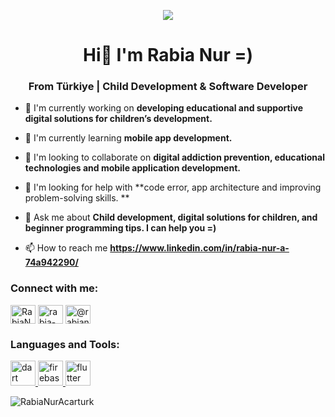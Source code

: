 <p align="center">
  <img src="https://github.com/user-attachments/assets/d27711da-8055-4469-97d0-09b4c316777a">
</p>

<h1 align="center">Hi👋 I'm Rabia Nur =)</h1>
<h3 align="center">From Türkiye | Child Development & Software Developer</h3>


- 🔭 I'm currently working on **developing educational and supportive digital solutions for children’s development.**

- 🌱 I'm currently learning **mobile app development.**

- 👯 I'm looking to collaborate on **digital addiction prevention, educational technologies and mobile application development.**

- 🤝 I'm looking for help with **code error, app architecture and improving problem-solving skills.
**

- 💬 Ask me about **Child development, digital solutions for children, and beginner programming tips. I can help you =)**

- 📫 How to reach me **https://www.linkedin.com/in/rabia-nur-a-74a942290/**

<h3 align="left">Connect with me:</h3>
<p align="left">
<a href="https://github.com/RabiaNurAcarturk" target="blank"><img align="center" src="https://raw.githubusercontent.com/rahuldkjain/github-profile-readme-generator/master/src/images/icons/Social/github.svg" alt="RabiaNurAcarturk" height="30" width="40" /></a>
<a href="https://linkedin.com/in/rabia-nur-a-74a942290" target="blank"><img align="center" src="https://raw.githubusercontent.com/rahuldkjain/github-profile-readme-generator/master/src/images/icons/Social/linked-in-alt.svg" alt="rabia-nur-a-74a942290" height="30" width="40" /></a>
<a href="https://youtube.com/@rabianur8875" target="blank"><img align="center" src="https://raw.githubusercontent.com/rahuldkjain/github-profile-readme-generator/master/src/images/icons/Social/youtube.svg" alt="@rabianur8875" height="30" width="40" /></a>
</p>

<h3 align="left">Languages and Tools:</h3>
<p align="left"> <a href="https://developer.mozilla.org/en-US/docs/Web/dart" target="_blank" rel="noreferrer"> <img src="https://skillicons.dev/icons?i=dart" alt="dart" width="40" height="40"/> </a> <a href="https://developer.mozilla.org/en-US/docs/Web/firebase" target="_blank" rel="noreferrer"> <img src="https://skillicons.dev/icons?i=firebase" alt="firebase" width="40" height="40"/> </a> <a href="https://developer.mozilla.org/en-US/docs/Web/flutter" target="_blank" rel="noreferrer"> <img src="https://skillicons.dev/icons?i=flutter" alt="flutter" width="40" height="40"/> </a></p>

<p><img align="center" src="https://streak-stats.demolab.com/?user=RabiaNurAcarturk&theme=radical" alt="RabiaNurAcarturk" /></p>
